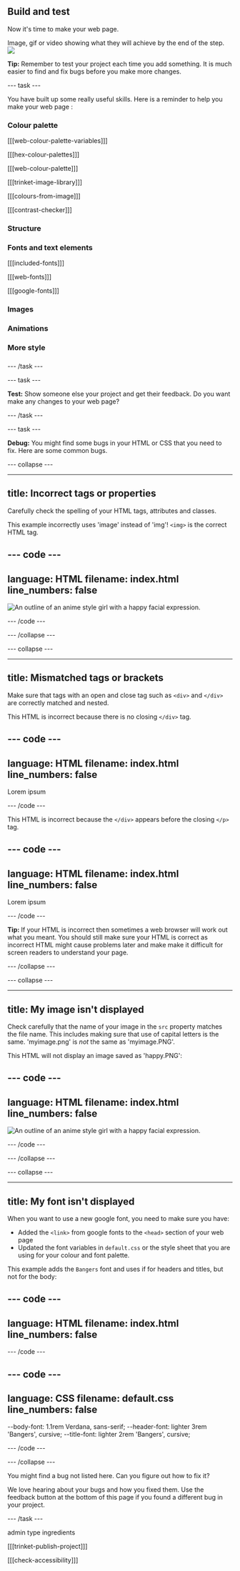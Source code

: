 ## Build and test

Now it's time to make your web page. 

Image, gif or video showing what they will achieve by the end of the step. ![](images/image.png)

**Tip:** Remember to test your project each time you add something. It is much easier to find and fix bugs before you make more changes.


--- task ---

You have built up some really useful skills. Here is a reminder to help you make your web page : 

### Colour palette

[[[web-colour-palette-variables]]]

[[[hex-colour-palettes]]]

[[[web-colour-palette]]]

[[[trinket-image-library]]]

[[[colours-from-image]]]

[[[contrast-checker]]]

### Structure

### Fonts and text elements

[[[included-fonts]]]

[[[web-fonts]]]

[[[google-fonts]]]

### Images

### Animations

### More style

### 



--- /task ---

--- task ---

**Test:** Show someone else your project and get their feedback. Do you want make any changes to your web page? 

--- /task ---

--- task ---

**Debug:** You might find some bugs in your HTML or CSS that you need to fix. Here are some common bugs.

--- collapse ---

---
title: Incorrect tags or properties
---

Carefully check the spelling of your HTML tags, attributes and classes. 

This example incorrectly uses 'image' instead of 'img'! `<img>` is the correct HTML tag. 

--- code ---
---
language: HTML
filename: index.html
line_numbers: false
---

<image class="bordered-box" src="happy.png" alt="An outline of an anime style girl with a happy facial expression."/>

--- /code ---

--- /collapse ---

--- collapse ---

---
title: Mismatched tags or brackets
---

Make sure that tags with an open and close tag such as `<div>` and `</div>` are correctly matched and nested.

This HTML is incorrect because there is no closing `</div>` tag. 

--- code ---
---
language: HTML
filename: index.html
line_numbers: false
---
<section>
<div><p>Lorem ipsum</p>
</section>
--- /code ---

This HTML is incorrect because the `</div>` appears before the closing `</p>` tag.

--- code ---
---
language: HTML
filename: index.html
line_numbers: false
---

<div><p>Lorem ipsum</div></p>

--- /code ---

**Tip:** If your HTML is incorrect then sometimes a web browser will work out what you meant. You should still make sure your HTML is correct as incorrect HTML might cause problems later and make make it difficult for screen readers to understand your page. 

--- /collapse ---

--- collapse ---

---
title: My image isn't displayed
---

Check carefully that the name of your image in the `src` property matches the file name. This includes making sure that use of capital letters is the same. 'myimage.png' is *not* the same as 'myimage.PNG'.

This HTML will not display an image saved as 'happy.PNG':

--- code ---
---
language: HTML
filename: index.html
line_numbers: false
---

<img src="happy.png" alt="An outline of an anime style girl with a happy facial expression."/>

--- /code ---

--- /collapse ---

--- collapse ---

---
title: My font isn't displayed
---

When you want to use a new google font, you need to make sure you have:

+ Added the `<link>` from google fonts to the `<head>` section of your web page
+ Updated the font variables in `default.css` or the style sheet that you are using for your colour and font palette. 

This example adds the `Bangers` font and uses if for headers and titles, but not for the body:

--- code ---
---
language: HTML
filename: index.html
line_numbers: false
---

<!-- Import fonts from Google -->
<link rel="preconnect" href="https://fonts.googleapis.com">
<link rel="preconnect" href="https://fonts.gstatic.com" crossorigin>
<link href="https://fonts.googleapis.com/css2?family=Bangers&display=swap" rel="stylesheet">

--- /code ---

--- code ---
---
language: CSS
filename: default.css
line_numbers: false
---

--body-font: 1.1rem Verdana, sans-serif;
--header-font: lighter 3rem 'Bangers', cursive;
--title-font: lighter 2rem 'Bangers', cursive;

--- /code ---

--- /collapse ---

You might find a bug not listed here. Can you figure out how to fix it?

We love hearing about your bugs and how you fixed them. Use the feedback button at the bottom of this page if you found a different bug in your project.

--- /task ---

admin type ingredients

[[[trinket-publish-project]]]

[[[check-accessibility]]]